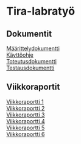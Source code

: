 # Tira-labratyö

## Dokumentit
[Määrittelydokumentti](https://github.com/tirhelen/tiralabra/blob/2421251481009fb360f52bffd6505a979e53effd/documentation/maarittelydokumentti.md)
<br>
[Käyttöohje](https://github.com/tirhelen/tiralabra/blob/25fd5ac50a50eb6603f9ddf3cbdf9647dbd50e98/dokumentaatio/kaytto-ohje.md)
<br>
[Toteutusdokumentti](https://github.com/tirhelen/tiralabra/blob/25fd5ac50a50eb6603f9ddf3cbdf9647dbd50e98/dokumentaatio/toteutusdokumentti.md)
<br>
[Testausdokumentti](https://github.com/tirhelen/tiralabra/blob/25fd5ac50a50eb6603f9ddf3cbdf9647dbd50e98/dokumentaatio/testausraportti.md)
<br>

## Viikkoraportit
[Viikkoraportti 1](https://github.com/tirhelen/tiralabra/blob/25fd5ac50a50eb6603f9ddf3cbdf9647dbd50e98/dokumentaatio/viikkoraportit/viikkoraportti1.md)
<br>
[Viikkoraportti 2](https://github.com/tirhelen/tiralabra/blob/25fd5ac50a50eb6603f9ddf3cbdf9647dbd50e98/dokumentaatio/viikkoraportit/viikkoraportti2.md)
<br>
[Viikkoraportti 3](https://github.com/tirhelen/tiralabra/blob/25fd5ac50a50eb6603f9ddf3cbdf9647dbd50e98/dokumentaatio/viikkoraportit/viikkoraportti3.md)
<br>
[Viikkoraportti 4](https://github.com/tirhelen/tiralabra/blob/25fd5ac50a50eb6603f9ddf3cbdf9647dbd50e98/dokumentaatio/viikkoraportit/viikkoraportti4.md)
<br>
[Viikkoraportti 5](https://github.com/tirhelen/tiralabra/blob/25fd5ac50a50eb6603f9ddf3cbdf9647dbd50e98/dokumentaatio/viikkoraportit/viikkoraportti5.md)
<br>
[Viikkoraportti 6](https://github.com/tirhelen/tiralabra/blob/25fd5ac50a50eb6603f9ddf3cbdf9647dbd50e98/dokumentaatio/viikkoraportit/viikkoraportti6.md)
<br>

